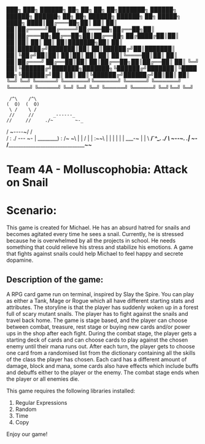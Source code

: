 ███╗   ███╗ ██████╗ ██╗     ██╗     ██╗   ██╗███████╗ ██████╗ ██████╗ ██████╗ ██╗  ██╗ ██████╗ ██████╗ ██╗ █████╗
████╗ ████║██╔═══██╗██║     ██║     ██║   ██║██╔════╝██╔════╝██╔═══██╗██╔══██╗██║  ██║██╔═══██╗██╔══██╗██║██╔══██╗
██╔████╔██║██║   ██║██║     ██║     ██║   ██║███████╗██║     ██║   ██║██████╔╝███████║██║   ██║██████╔╝██║███████║
██║╚██╔╝██║██║   ██║██║     ██║     ██║   ██║╚════██║██║     ██║   ██║██╔═══╝ ██╔══██║██║   ██║██╔══██╗██║██╔══██║
██║ ╚═╝ ██║╚██████╔╝███████╗███████╗╚██████╔╝███████║╚██████╗╚██████╔╝██║     ██║  ██║╚██████╔╝██████╔╝██║██║  ██║
╚═╝     ╚═╝ ╚═════╝ ╚══════╝╚══════╝ ╚═════╝ ╚══════╝ ╚═════╝ ╚═════╝ ╚═╝     ╚═╝  ╚═╝ ╚═════╝ ╚═════╝ ╚═╝╚═╝  ╚═╝

     /^\    /^\
    (  O)  (  O)
     \ /    \ /
     //     //       _------_
    //     //     ./~        ~-_
   / ~----~/     /              \
 /         :   ./       _---_    ~-
|  \________) :       /~     ~\   |
|        /    |      |  :~~\  |   |
|       |     |      |  \___-~    |
|        \ __/`^\______\.        ./
 \                     ~-______-~\.
 .|                                ~-_
/_____________________________________~~____


# Team 4A - Molluscophobia: Attack on Snail

# Scenario: 
This game is created for Michael. He has an absurd hatred for snails and becomes agitated every time he sees a snail. Currently, he is stressed because he is overwhelmed by all the projects in school. He needs something that could relieve his stress and stabilize his emotions. A game that fights against snails could help Michael to feel happy and secrete dopamine.

## Description of the game: 
A RPG card game run on terminal, inspired by Slay the Spire. You can play as either a Tank, Mage or Rogue which all have different starting stats and attributes. The storyline is that the player has suddenly woken up in a forest full of scary mutant snails. The player has to fight against the snails and travel back home. The game is stage based, and the player can choose between combat, treasure, rest stage or buying new cards and/or power ups in the shop after each fight. During the combat stage, the player gets a starting deck of cards and can choose cards to play against the chosen enemy until their mana runs out. After each turn, the player gets to choose one card from a randomised list from the dictionary containing all the skills of the class the player has chosen. Each card has a different amount of damage, block and mana, some cards also have effects which include buffs and debuffs either to the player or the enemy. The combat stage ends when the player or all enemies die.


This game requires the following libraries installed:

1. Regular Expressions
2. Random
3. Time
4. Copy

Enjoy our game!
